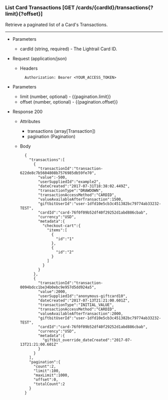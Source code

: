 ### List Card Transactions [GET /cards/{cardId}/transactions{?limit}{?offset}]
Retrieve a paginated list of a Card's Transactions.

---
+ Parameters
    + cardId (string, required) - The Lightrail Card ID.

+ Request (application/json)
    + Headers
    
            Authorization: Bearer <YOUR_ACCESS_TOKEN>

+ Parameters
    + limit (number, optional) - {{pagination.limit}}
    + offset (number, optional) - {{pagination.offset}}
    
+ Response 200
    + Attributes
        + transactions (array[Transaction])
        + pagination (Pagination)

    + Body
    
            {
              "transactions":[
                {
                  "transactionId":"transaction-622de8c7b5604808b7576985db59fe70",
                  "value":-500,
                  "userSuppliedId":"example2",
                  "dateCreated":"2017-07-31T18:38:02.449Z",
                  "transactionType":"DRAWDOWN",
                  "transactionAccessMethod":"CARDID",
                  "valueAvailableAfterTransaction":1500,
                  "giftbitUserId":"user-1dfd10e5cb3c451382bc79774ab33232-TEST",
                  "cardId":"card-76f0f09b52df40f29252d1abd886cbab",
                  "currency":"USD",
                  "metadata":{
                    "checkout-cart":{
                      "items":[
                        {
                          "id":"1"
                        },
                        {
                          "id":"2"
                        }
                      ]
                    }
                  }
                },
                {
                  "transactionId":"transaction-0094bdcc1be34b0ebc9e957d5dd924a5",
                  "value":2000,
                  "userSuppliedId":"anonymous-giftcard10",
                  "dateCreated":"2017-07-13T21:21:00.601Z",
                  "transactionType":"INITIAL_VALUE",
                  "transactionAccessMethod":"CARDID",
                  "valueAvailableAfterTransaction":2000,
                  "giftbitUserId":"user-1dfd10e5cb3c451382bc79774ab33232-TEST",
                  "cardId":"card-76f0f09b52df40f29252d1abd886cbab",
                  "currency":"USD",
                  "metadata":{
                    "giftbit_override_dateCreated":"2017-07-13T21:21:00.601Z"
                  }
                }
              ],
              "pagination":{
                "count":2,
                "limit":100,
                "maxLimit":1000,
                "offset":0,
                "totalCount":2
              }
            }

